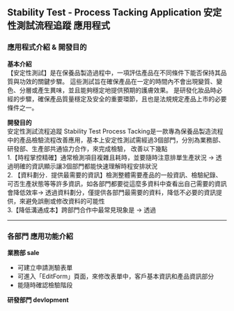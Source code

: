 ## Stability Test - Process Tacking Application  安定性測試流程追蹤 應用程式

### 應用程式介紹 & 開發目的
**基本介紹** <br>
【安定性測試】是在保養品製造過程中，一項評估產品在不同條件下能否保持其品質與功效的關鍵步驟。
這些測試旨在確保產品在一定的時間內不會出現變質、變色、分層或產生異味，並且能夠穩定地提供預期的護膚效果。
是研發化妝品時必經的步驟，確保產品質量穩定及安全的重要環節，且也是法規規定產品上市的必要條件之一。

**開發目的** <br>
安定性測試流程追蹤 Stability Test Process Tacking是一款專為保養品製造流程中的產品檢驗流程改善應用，基本上安定性測試需經過3個部門，分別為業務部、研發部、生產部共通協力合作，來完成檢驗，
改善以下幾點 <br>
1.【時程掌控精確】通常檢測項目複雜且耗時，並要隨時注意排單生產狀況 → 透過明確的資訊顯示讓3個部門都能快速理解時程安排狀況 <br>
2. 【資料劃分．提供最需要的資訊】檢測整體需要產品的一般資訊、檢驗紀錄、可否生產狀態等等許多資訊，如各部門都要從這麼多資料中查看出自己需要的資訊會降低效率→ 透過資料劃分，僅提供各部門最需要的資料，降低不必要的資訊提供，來避免誤刪或修改資料的可能性 <br>
3.【降低溝通成本】跨部門合作中最常見現象是 → 透過 <br>

<hr>

### 各部門 應用功能介紹
**業務部 sale**
* 可建立申請測驗表單
* 可進入「EditForm」頁面，來修改表單中，客戶基本資訊和產品資訊部分
* 能隨時確認檢驗階段

**研發部門 devlopment**
